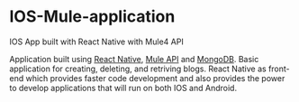 # IOS-Mule-application
IOS App built with React Native with Mule4 API

Application built using [React Native](https://reactnative.dev/), [Mule API](https://www.mulesoft.com/platform/api/manager) and [MongoDB](https://www.mongodb.com/). Basic application for creating, deleting, and retriving blogs. 
React Native as front-end which provides faster code development and also provides the power to develop applications that will run on both IOS and Android.
